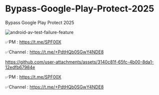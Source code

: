 # Bypass-Google-Play-Protect-2025
Bypass Google Play Protect 2025


![android-av-test-failure-feature](https://github.com/user-attachments/assets/84a3a9ca-60d6-4da3-b97d-5bca250e4a26)


✅PM : https://t.me/SPF00X

✅Channel : https://t.me/+PdtHQb0SGwY4NDE8




https://github.com/user-attachments/assets/3140c81f-65fc-4b00-8da1-12edfb67984e



✅PM : https://t.me/SPF00X

✅Channel : https://t.me/+PdtHQb0SGwY4NDE8
